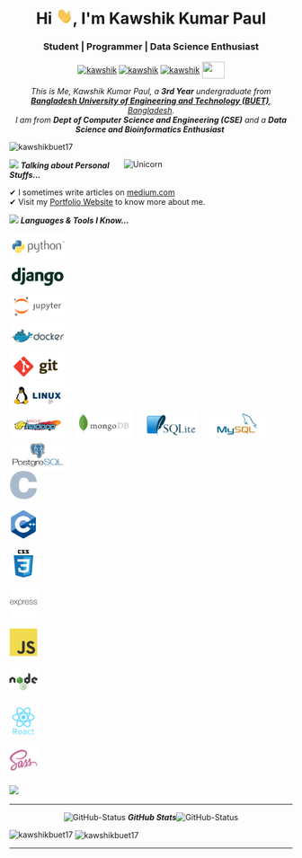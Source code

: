 ﻿<h1 align="center">Hi <img src="https://raw.githubusercontent.com/ABSphreak/ABSphreak/master/gifs/Hi.gif" width="30px">, I'm Kawshik Kumar Paul</h1>
<h3 align="center">Student | Programmer  | Data Science Enthusiast</h3>
<p align="center">
<a href="https://www.linkedin.com/in/kawshikbuet17/" target="blank"><img align="center" src="https://cdn.jsdelivr.net/npm/simple-icons@3.0.1/icons/linkedin.svg" alt="kawshik" height="30" width="40" /></a>
<a href="https://www.facebook.com/kawshik.paul.kkp/" target="blank"><img align="center" src="https://cdn.jsdelivr.net/npm/simple-icons@3.0.1/icons/facebook.svg" alt="kawshik" height="30" width="40" /></a>
<a href="https://leetcode.com/kawshikbuet17/" target="blank"><img align="center" src="https://cdn.jsdelivr.net/npm/simple-icons@3.0.1/icons/leetcode.svg" alt="kawshik" height="30" width="40" /></a>
 <a href = "mailto: kawshik.kumar.paul@gmail.com"><img align="center" src="https://simpleicons.org/icons/gmail.svg" height="30" width="40" /></a>
</p>
</p>

<p align="center">
  <em>
    This is Me, Kawshik Kumar Paul, a <b>3rd Year</b> undergraduate from <a href="https://www.buet.ac.bd/"> <b>Bangladesh University of Engineering and Technology (BUET)</b>, Bangladesh</a>. <br>
    I am from <b>Dept of Computer Science and Engineering (CSE)</b>  and a <b>Data Science and Bioinformatics Enthusiast</b> 
  </em> 
  <br>
</p>

<p align="left"> <img src="https://komarev.com/ghpvc/?username=kawshikbuet17&label=Profile%20views&color=0e75b6&style=flat" alt="kawshikbuet17" /> </p>
<img align="right" width=300px alt="Unicorn" src="https://media.giphy.com/media/3ohs4BSacFKI7A717y/giphy.gif" />

<img src="https://media.giphy.com/media/ObNTw8Uzwy6KQ/giphy.gif" width="30px">&nbsp;***Talking about Personal Stuffs...***

✔ I sometimes write articles on [medium.com](https://kawshikbuet17.medium.com) <br>
✔ Visit my  [Portfolio Website](https://kawshikbuet17.github.io/) to know more about me. <br>

<img src="https://media.giphy.com/media/ObNTw8Uzwy6KQ/giphy.gif" width="30px">&nbsp;***Languages & Tools I Know...***

<p align="left">

<code><img height="50" src="assets/python-icon.svg"></code><code>
<img height="50" src="assets/dj.svg"> </code>
<code> <img height="50" src="assets/jp.svg"> </code>
<code> <img height="50" src="assets/docker-ar21.svg"> </code>
<code> <img height="50" src="assets/git.svg"> </code>
<code> <img height="50" src="assets/linux-ar21.svg"> </code>
<code> <img height="50" src="assets/other/apache_hadoop-ar21.svg"> </code>
<code> <img height="50" src="assets/other/mongodb-ar21.svg"> </code>
<code> <img height="50" src="assets/other/sqlite-ar21.svg"> </code>
<code> <img height="50" src="assets/other/mysql-ar21.svg"> </code>
<code> <img height="50" src="assets/other/postgresql-ar21.svg"> </code>
<code> <img height="50" src="https://raw.githubusercontent.com/devicons/devicon/master/icons/c/c-original.svg"> </code>
<code> <img height="50" src="https://raw.githubusercontent.com/devicons/devicon/master/icons/cplusplus/cplusplus-original.svg"> </code>
<code> <img height="50" src="https://raw.githubusercontent.com/devicons/devicon/master/icons/css3/css3-original-wordmark.svg"> </code>
<code> <img height="50" src="https://raw.githubusercontent.com/devicons/devicon/master/icons/express/express-original-wordmark.svg"> </code>
<code> <img height="50" src="https://raw.githubusercontent.com/devicons/devicon/master/icons/javascript/javascript-original.svg"> </code>
<code> <img height="50" src="https://raw.githubusercontent.com/devicons/devicon/master/icons/nodejs/nodejs-original-wordmark.svg"> </code>
<code> <img height="50" src="https://raw.githubusercontent.com/devicons/devicon/master/icons/react/react-original-wordmark.svg"> </code>
<code> <img height="50" src="https://raw.githubusercontent.com/devicons/devicon/master/icons/sass/sass-original.svg"> </code>
<code> <img height="50" src="  https://raw.githubusercontent.com/detain/svg-logos/780f25886640cef088af994181646db2f6b1a3f8/svg/selenium-logo.svg
"> </code>

<hr>
  <p align="center">
 <img src="https://media.giphy.com/media/8UHRm5oY4k4FDxq5QG/giphy.gif" width="30px" alt="GitHub-Status"/> <i><b>GitHub Stats</b></i><img src="https://media.giphy.com/media/8UHRm5oY4k4FDxq5QG/giphy.gif" width="30px" alt="GitHub-Status"/></p>
<p><img align="left" src="https://github-readme-stats.vercel.app/api/top-langs?username=kawshikbuet17&show_icons=true&locale=en&layout=compact" alt="kawshikbuet17" /></p>

<p> <img align="center" src="https://github-readme-stats.vercel.app/api?username=kawshikbuet17&show_icons=true&locale=en" alt="kawshikbuet17" width="410" /></p>

<hr>
